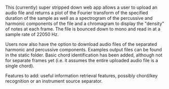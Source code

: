 This (currently) super stripped down web app allows a user to upload an audio file and returns a plot of the Fourier transform of the specified duration of the sample as well as a spectrogram of the percussive and harmonic components of the file and a chromagram to display the "density" of notes at each frame. The file is bounced down to mono and read in at a sample rate of 22050 Hz.

Users now also have the option to download audio files of the separated harmonic and percussive components.
Examples output files can be found in the static folder. Basic chord identification has been added, although not for separate frames yet (i.e. it assumes the entire uploaded audio file is a single chord).

Features to add: useful information retrieval features, possibly chord/key recognition or an instrument source separator. 

